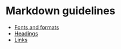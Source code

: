 # Markdown guidelines

- [Fonts and formats](fonts-and-formats)
- [Headings](headings)
- [Links](links)